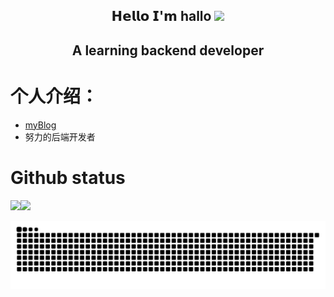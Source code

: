 

<p align="center">
<h2 height="200px" align="center">𝗛𝗲𝗹𝗹𝗼 𝗜'𝗺 hallo <img src="https://cdn.jsdelivr.net/gh/MaleWeb/picture/images/techblog/hi.gif" width="25"></h2>
<h2 align="center">A learning backend developer</h3>
</p>


# 个人介绍：

- <a href="https://blog.zaizhong.icu">myBlog</a>
- 努力的后端开发者

# Github status

<img align="" height="137px" src="https://github-readme-stats.vercel.app/api?username=Halloljl&hide_title=true&hide_border=true&show_icons=true&include_all_commits=true&line_height=21&bg_color=0,EC6C6C,FFD479,FFFC79,73FA79&theme=graywhite" /><img align="" height="137px" src="https://github-readme-stats.vercel.app/api/top-langs/?username=Halloljl&hide_title=true&hide_border=true&layout=compact&bg_color=0,73FA79,73FDFF,D783FF&theme=graywhite&locale=cn" />

![grid snake animation](./assets/github-user-contribution.svg)

